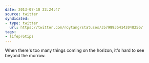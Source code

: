 ```yaml
---
date: 2013-07-18 22:24:47
source: twitter
syndicated:
- type: twitter
  url: https://twitter.com/roytang/statuses/357989354142048256/
tags:
- lifeprotips
---
```


When there's too many things coming on the horizon, it's hard to see beyond the morrow.